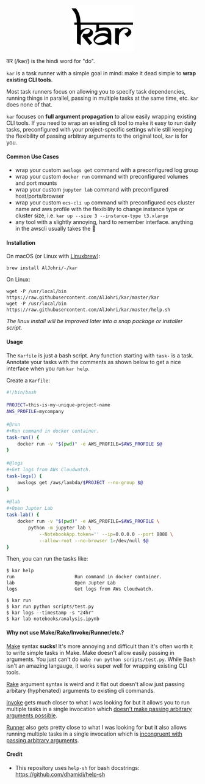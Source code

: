 <p align="center">
  <img src="./logo.png" alt="kar">
</p>

कर (/kəɾ/) is the hindi word for "do".

`kar` is a task runner with a simple goal in mind: make it dead simple to **wrap existing CLI tools**.

Most task runners focus on allowing you to specify task dependencies, running things in parallel, passing in multiple tasks at the same time, etc. `kar` does none of that.

`kar` focuses on **full argument propagation** to allow easily wrapping existing CLI tools. If you need to wrap an existing cli tool to make it easy to run daily tasks, preconfigured with your project-specific settings while still keeping the flexibility of passing arbitray arguments to the original tool, `kar` is for you.

#### Common Use Cases

- wrap your custom `awslogs get` command with a preconfigured log group
- wrap your custom `docker run` command with preconfigured volumes and port mounts
- wrap your custom `jupyter lab` command with preconfigured host/ports/browser
- wrap your custom `ecs-cli up` command with preconfigured ecs cluster name and aws profile with the flexibility to change instance type or cluster size, i.e. `kar up --size 3 --instance-type t3.xlarge`
- any tool with a slightly annoying, hard to remember interface. anything in the awscli usually takes the 🍰

#### Installation

On macOS (or Linux with [Linuxbrew](https://docs.brew.sh/Homebrew-on-Linux)):

```
brew install AlJohri/-/kar
```

On Linux:

```
wget -P /usr/local/bin https://raw.githubusercontent.com/AlJohri/kar/master/kar
wget -P /usr/local/bin https://raw.githubusercontent.com/AlJohri/kar/master/help.sh
```

_The linux install will be improved later into a snap package or installer script._

#### Usage

The `Karfile` is just a bash script. Any function starting with `task-` is a task. Annotate your tasks with the comments as shown below to get a nice interface when you run `kar help`.

Create a `Karfile`:

```bash
#!/bin/bash

PROJECT=this-is-my-unique-project-name
AWS_PROFILE=mycompany

#@run
#+Run command in docker container.
task-run() {
    docker run -v "$(pwd)" -e AWS_PROFILE=$AWS_PROFILE $@
}

#@logs
#+Get logs from AWs Cloudwatch.
task-logs() {
    awslogs get /aws/lambda/$PROJECT --no-group $@
}

#@lab
#+Open Jupter Lab
task-lab() {
    docker run -v "$(pwd)" -e AWS_PROFILE=$AWS_PROFILE \
        python -m jupyter lab \
            --NotebookApp.token='' --ip=0.0.0.0 --port 8888 \
            --allow-root --no-browser 1>/dev/null $@
}
```

Then, you can run the tasks like:

```
$ kar help
run                      Run command in docker container.
lab                      Open Jupter Lab
logs                     Get logs from AWs Cloudwatch.
```

```
$ kar run
$ kar run python scripts/test.py
$ kar logs --timestamp -s "24hr"
$ kar lab notebooks/analysis.ipynb
```

#### Why not use Make/Rake/Invoke/Runner/etc.?

[Make](https://www.gnu.org/software/make/) syntax **sucks**! It's more annoying and difficult than it's often worth it to write simple tasks in Make. Make doesn't allow easily passing in arguments. You just can't do `make run python scripts/test.py`. While Bash isn't an amazing langauge, it works super well for wrapping existing CLI tools.

[Rake](https://github.com/ruby/rake) argument syntax is weird and it flat out doesn't allow just passing arbitary (hyphenated) arguments to existing cli commands.

[Invoke](https://github.com/pyinvoke/invoke/) gets much closer to what I was looking for but it allows you to run multiple tasks in a single invocation which [doesn't make passing arbitrary arguments possible](https://github.com/pyinvoke/invoke/issues/693).

[Runner](https://github.com/stylemistake/runner) also gets pretty close to what I was looking for but it also allows running multiple tasks in a single invocation which is [incongruent with passing arbitrary arguments](https://github.com/stylemistake/runner/issues/37).

<!--
[NPM Scripts](https://docs.npmjs.com/misc/scripts) requries node and ...
[Gulp](https://gulpjs.com/) requires node and ...
[Grunt](https://gruntjs.com/) requires node and ...
-->

#### Credit

- This repository uses `help-sh` for bash docstrings: https://github.com/dhamidi/help-sh
